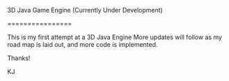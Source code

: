 3D Java Game Engine (Currently Under Development)

================

This is my first attempt at a 3D Java Engine
More updates will follow as my road map is laid out,
and more code is implemented.

Thanks!

KJ
